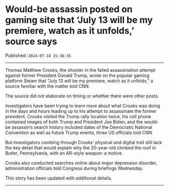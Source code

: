 # Would-be assassin posted on gaming site that ‘July 13 will be my premiere, watch as it unfolds,’ source says

Published :`2024-07-18 15:36:35`

---

Thomas Matthew Crooks, the shooter in the failed assassination attempt against former President Donald Trump, wrote on the popular gaming platform Steam that “July 13 will be my premiere, watch as it unfolds,” a source familiar with the matter told CNN.

The source did not elaborate on timing or whether there were other posts.

Investigators have been trying to learn more about what Crooks was doing in the days and hours leading up to his attempt to assassinate the former president. Crooks visited the Trump rally location twice, his cell phone contained images of both Trump and President Joe Biden, and the would-be assassin’s search history included dates of the Democratic National Convention as well as future Trump events, three US officials told CNN.

But investigators combing through Crooks’ physical and digital trail still lack the key detail that would explain why the 20-year-old climbed the roof in Butler, Pennsylvania, with an AR-style weapon: a motive.

Crooks also conducted searches online about major depression disorder, administration officials told Congress during briefings Wednesday.

This story has been updated with additional details.

---

